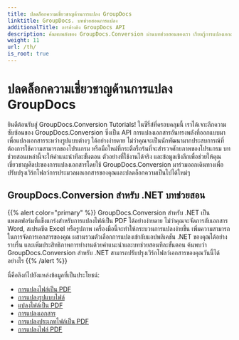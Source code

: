 ```yaml
---
title: ปลดล็อกความเชี่ยวชาญด้านการแปลง GroupDocs
linktitle: GroupDocs. บทช่วยสอนการแปลง
additionalTitle: การอ้างอิง GroupDocs API
description: ค้นพบพลังของ GroupDocs.Conversion ผ่านบทช่วยสอนของเรา เรียนรู้การแปลงเอกสารระหว่างรูปแบบต่างๆ ได้อย่างง่ายดายเพื่อการบูรณาการขั้นตอนการทำงานที่ราบรื่น
weight: 11
url: /th/
is_root: true
---
```


# ปลดล็อกความเชี่ยวชาญด้านการแปลง GroupDocs


ยินดีต้อนรับสู่ GroupDocs.Conversion Tutorials! ในซีรี่ส์ที่ครอบคลุมนี้ เราได้เจาะลึกความซับซ้อนของ GroupDocs.Conversion ซึ่งเป็น API การแปลงเอกสารอันทรงพลังที่ออกแบบมาเพื่อแปลงเอกสารระหว่างรูปแบบต่างๆ ได้อย่างง่ายดาย ไม่ว่าคุณจะเป็นนักพัฒนามากประสบการณ์ที่ต้องการใช้ความสามารถของโปรแกรม หรือมือใหม่ที่กระตือรือร้นที่จะสำรวจศักยภาพของโปรแกรม บทช่วยสอนเหล่านี้จะให้คำแนะนำทีละขั้นตอน ตัวอย่างที่ใช้งานได้จริง และข้อมูลเชิงลึกเพื่อช่วยให้คุณเชี่ยวชาญศิลปะของการแปลงเอกสารโดยใช้ GroupDocs.Conversion มาร่วมออกเดินทางเพื่อปรับปรุงเวิร์กโฟลว์การประมวลผลเอกสารของคุณและปลดล็อกความเป็นไปได้ใหม่ๆ

## GroupDocs.Conversion สำหรับ .NET บทช่วยสอน
{{% alert color="primary" %}}
GroupDocs.Conversion สำหรับ .NET เป็นแพลตฟอร์มที่แข็งแกร่งสำหรับการแปลงไฟล์เป็น PDF ได้อย่างง่ายดาย ไม่ว่าคุณจะจัดการกับเอกสาร Word, สเปรดชีต Excel หรือรูปภาพ เครื่องมือนี้จะทำให้กระบวนการแปลงง่ายขึ้น เพิ่มความสามารถในการจัดการเอกสารของคุณ ผสานรวมตัวเลือกการแปลงเข้ากับแอปพลิเคชัน .NET ของคุณได้อย่างราบรื่น และเพิ่มประสิทธิภาพการทำงานด้วยคำแนะนำและบทช่วยสอนทีละขั้นตอน ค้นพบว่า GroupDocs.Conversion สำหรับ .NET สามารถปรับปรุงเวิร์กโฟลว์เอกสารของคุณวันนี้ได้อย่างไร
{{% /alert %}}

นี่คือลิงก์ไปยังแหล่งข้อมูลที่เป็นประโยชน์:
 
- [การแปลงไฟล์เป็น PDF](./net/file-conversion-to-pdf/)
- [การแปลงรูปแบบไฟล์](./net/file-format-conversion-tutorials/)
- [แปลงไฟล์เป็น PDF](./net/convert-files-to-pdf/)
- [การแปลงเอกสาร](./net/document-conversion/)
- [การแปลงประเภทไฟล์เป็น PDF](./net/converting-file-types-to-pdf/)
- [การแปลงไฟล์ PDF](./net/pdf-conversion/)